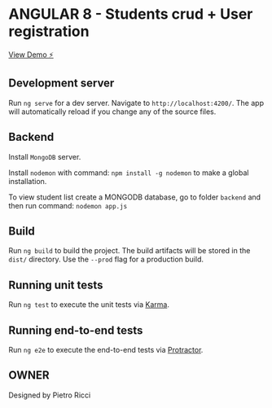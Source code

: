 # ANGULAR 8 - Students crud + User registration


[View Demo ⚡️](https://angular8-students.stackblitz.io/login?returnUrl=%2F)

## Development server

Run `ng serve` for a dev server. Navigate to `http://localhost:4200/`. The app will automatically reload if you change any of the source files.

## Backend 
Install `MongoDB` server.

Install `nodemon` with command: `npm install -g nodemon` to make a global installation.

To view student list create a MONGODB database, go to folder `backend` and then run command: `nodemon app.js`


## Build

Run `ng build` to build the project. The build artifacts will be stored in the `dist/` directory. Use the `--prod` flag for a production build.

## Running unit tests

Run `ng test` to execute the unit tests via [Karma](https://karma-runner.github.io).

## Running end-to-end tests

Run `ng e2e` to execute the end-to-end tests via [Protractor](http://www.protractortest.org/).

## OWNER

Designed by Pietro Ricci
